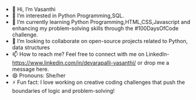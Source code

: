 - 👋 Hi, I’m Vasanthi 
- 👀 I’m interested in Python Programming,SQL.
- 🌱 I’m currently learning Python Programming,HTML,CSS,Javascript and enhancing my problem-solving skills through the #100DaysOfCode challenge.
- 💞️ I’m looking to collaborate on open-source projects related to Python, data structures
- 📫 How to reach me? Feel free to connect with me on LinkedIn- https://www.linkedin.com/in/devarapalli-vasanthi/ or drop me a message here.
- 😄 Pronouns: She/her
- ⚡ Fun fact:  I love working on creative coding challenges that push the boundaries of logic and problem-solving!


